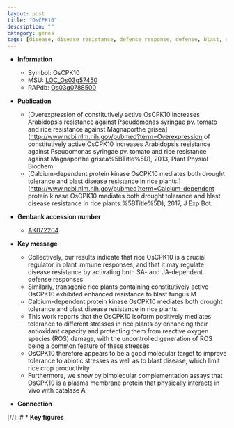 ```yaml
---
layout: post
title: "OsCPK10"
description: ""
category: genes
tags: [disease, disease resistance, defense response, defense, blast, resistance, drought, tolerance, abiotic stress, drought tolerance, plasma membrane, Kinase, biotic stress, blast disease, reactive oxygen species, protein kinase]
---
```


* **Information**  
    + Symbol: OsCPK10  
    + MSU: [LOC_Os03g57450](http://rice.plantbiology.msu.edu/cgi-bin/ORF_infopage.cgi?orf=LOC_Os03g57450)  
    + RAPdb: [Os03g0788500](http://rapdb.dna.affrc.go.jp/viewer/gbrowse_details/irgsp1?name=Os03g0788500)  

* **Publication**  
    + [Overexpression of constitutively active OsCPK10 increases Arabidopsis resistance against Pseudomonas syringae pv. tomato and rice resistance against Magnaporthe grisea](http://www.ncbi.nlm.nih.gov/pubmed?term=Overexpression of constitutively active OsCPK10 increases Arabidopsis resistance against Pseudomonas syringae pv. tomato and rice resistance against Magnaporthe grisea%5BTitle%5D), 2013, Plant Physiol Biochem.
    + [Calcium-dependent protein kinase OsCPK10 mediates both drought tolerance and blast disease resistance in rice plants.](http://www.ncbi.nlm.nih.gov/pubmed?term=Calcium-dependent protein kinase OsCPK10 mediates both drought tolerance and blast disease resistance in rice plants.%5BTitle%5D), 2017, J Exp Bot.

* **Genbank accession number**  
    + [AK072204](http://www.ncbi.nlm.nih.gov/nuccore/AK072204)

* **Key message**  
    + Collectively, our results indicate that rice OsCPK10 is a crucial regulator in plant immune responses, and that it may regulate disease resistance by activating both SA- and JA-dependent defense responses
    + Similarly, transgenic rice plants containing constitutively active OsCPK10 exhibited enhanced resistance to blast fungus M
    + Calcium-dependent protein kinase OsCPK10 mediates both drought tolerance and blast disease resistance in rice plants.
    + This work reports that the OsCPK10 isoform positively mediates tolerance to different stresses in rice plants by enhancing their antioxidant capacity and protecting them from reactive oxygen species (ROS) damage, with the uncontrolled generation of ROS being a common feature of these stresses
    + OsCPK10 therefore appears to be a good molecular target to improve tolerance to abiotic stresses as well as to blast disease, which limit rice crop productivity
    + Furthermore, we show by bimolecular complementation assays that OsCPK10 is a plasma membrane protein that physically interacts in vivo with catalase A

* **Connection**  

[//]: # * **Key figures**  


